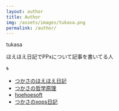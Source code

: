 ```yaml
---
layout: author
title: Author
img: /assets/images/tukasa.png
permalink: /author/
---
```

tukasa

ほえほえ日記でPPxについて記事を書いてる人

:cyclone:
- [つかさのほえほえ日記](http://hoehoetukasa.blogspot.com/)
- [つかさの哲学原理](https://tukasa.github.io/philosophy/)
- [hoehoesoft](https://sites.google.com/site/hoehoesoft2/)
- [つかさのxops日記](http://xopstukasa.blogspot.com/)